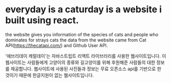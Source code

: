 # everyday is a caturday is a website i built using react.
the website gives you information of the species of cats and people who dominates for strays cats
the data from the website came from Cat API(https://thecatapi.com/) and Github User API.


'애브리데이 캐럴데이'는 자바스트립트 리액트 라이브러리를 사용한 웹사이트입니다.
이 웹사이트는 사람들에게 고양이의 종류와 길고양이를 위해 후원해준 사람들의 대한 정보를 제공합니다.
웹사이트에 사용된 사진들과 정보는 무료 오픈소스 api를 기반으로 한 것이기 때문에 한글지원이 없는 웹사이트입니다.
